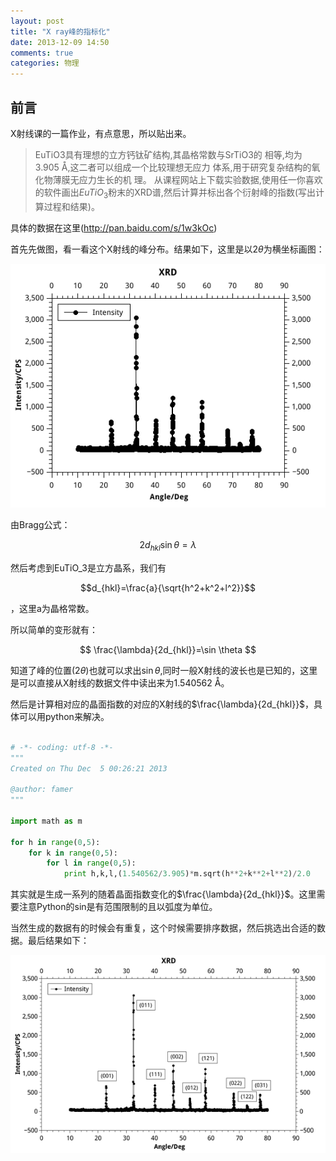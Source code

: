 ```yaml
---
layout: post
title: "X ray峰的指标化"
date: 2013-12-09 14:50
comments: true
categories: 物理
---
```


## 前言

X射线课的一篇作业，有点意思，所以贴出来。

>EuTiO3具有理想的立方钙钛矿结构,其晶格常数与SrTiO3的
相等,均为3.905 Å,这二者可以组成一个比较理想无应力
体系,用于研究复杂结构的氧化物薄膜无应力生长的机
理。
>从课程网站上下载实验数据,使用任一你喜欢的软件画出$EuTiO_3$粉末的XRD谱,然后计算并标出各个衍射峰的指数(写出计算过程和结果)。

具体的数据在这里(http://pan.baidu.com/s/1w3kOc)

<!--more-->

首先先做图，看一看这个X射线的峰分布。结果如下，这里是以$2 \theta$为横坐标画图：

![tu1](/images/Xray/XRD.png)

由Bragg公式：

$$
2 d_{hkl} \sin \theta = \lambda
$$

然后考虑到EuTiO_3是立方晶系，我们有 

$$d_{hkl}=\frac{a}{\sqrt{h^2+k^2+l^2}}$$ 

，这里a为晶格常数。

所以简单的变形就有：

$$
\frac{\lambda}{2d_{hkl}}=\sin \theta
$$

知道了峰的位置($2\theta$)也就可以求出$\sin \theta$,同时一般X射线的波长也是已知的，这里是可以直接从X射线的数据文件中读出来为$1.540562$ Å。

然后是计算相对应的晶面指数的对应的X射线的$\frac{\lambda}{2d_{hkl}}$，具体可以用python来解决。

```python

# -*- coding: utf-8 -*-
"""
Created on Thu Dec  5 00:26:21 2013

@author: famer
"""

import math as m

for h in range(0,5):
    for k in range(0,5):
        for l in range(0,5):
        	print h,k,l,(1.540562/3.905)*m.sqrt(h**2+k**2+l**2)/2.0

```

其实就是生成一系列的随着晶面指数变化的$\frac{\lambda}{2d_{hkl}}$。这里需要注意Python的sin是有范围限制的且以弧度为单位。

当然生成的数据有的时候会有重复，这个时候需要排序数据，然后挑选出合适的数据。最后结果如下：

![tu1](/images/Xray/Graph4.png)


